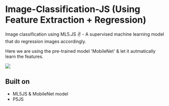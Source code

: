 # Image-Classification-JS (Using Feature Extraction + Regression)
Image classification using ML5.JS ✌️ - A supervised machine learning model that do regression images accordingly.

Here we are using the pre-trained model 'MobileNet' & let it autmatically learn the features.

<img src="https://github.com/geekykant/Image-Classification-JS/blob/Simple-Regression-Classification/output/output.gif?raw=true">

## Built on
- ML5JS & MobileNet model
- P5JS
